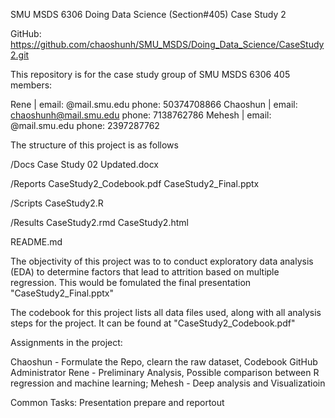 SMU MSDS 6306 Doing Data Science (Section#405) Case Study 2  

GitHub: https://github.com/chaoshunh/SMU_MSDS/Doing_Data_Science/CaseStudy2.git

This repository is for the case study group of SMU MSDS 6306 405 members:

Rene | email: @mail.smu.edu phone: 50374708866
Chaoshun | email: chaoshunh@mail.smu.edu phone: 7138762786
Mehesh | email: @mail.smu.edu phone: 2397287762

The structure of this project is as follows

/Docs
  Case Study 02 Updated.docx
  
/Reports
  CaseStudy2_Codebook.pdf
  CaseStudy2_Final.pptx
  
/Scripts
  CaseStudy2.R
  
/Results
  CaseStudy2.rmd
  CaseStudy2.html
  
README.md

The objectivity of this project was to to conduct exploratory data analysis (EDA) to determine factors that lead to attrition based on multiple regression. This would be fomulated the final presentation "CaseStudy2_Final.pptx"

The codebook for this project lists all data files used, along with all analysis steps for the project. It can be found at "CaseStudy2_Codebook.pdf"

Assignments in the project:

Chaoshun - Formulate the Repo, clearn the raw dataset, Codebook GitHub Administrator
Rene - Preliminary Analysis, Possible comparison between R regression and machine learning; 
Mehesh - Deep analysis and Visualizatioin

Common Tasks: Presentation prepare and reportout
